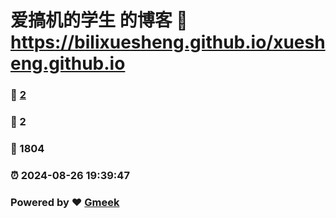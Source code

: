 # 爱搞机的学生 的博客 :link: https://bilixuesheng.github.io/xuesheng.github.io 
### :page_facing_up: [2](https://bilixuesheng.github.io/xuesheng.github.io/tag.html) 
### :speech_balloon: 2 
### :hibiscus: 1804 
### :alarm_clock: 2024-08-26 19:39:47 
### Powered by :heart: [Gmeek](https://github.com/Meekdai/Gmeek)
